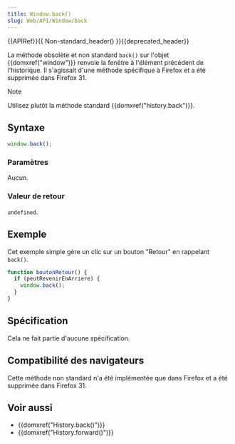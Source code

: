 ```yaml
---
title: Window.back()
slug: Web/API/Window/back
---
```


{{APIRef}}{{ Non-standard_header() }}{{deprecated_header}}

La méthode obsolète et non standard `back()` sur l'objet {{domxref("window")}} renvoie la fenêtre à l'élément précédent de l'historique. Il s'agissait d'une méthode spécifique à Firefox et a été supprimée dans Firefox 31.

> [!NOTE]
> Utilisez plutôt la méthode standard {{domxref("history.back")}}.

## Syntaxe

```js
window.back();
```

### Paramètres

Aucun.

### Valeur de retour

`undefined`.

## Exemple

Cet exemple simple gère un clic sur un bouton "Retour" en rappelant `back()`.

```js
function boutonRetour() {
  if (peutRevenirEnArriere) {
    window.back();
  }
}
```

## Spécification

Cela ne fait partie d'aucune spécification.

## Compatibilité des navigateurs

Cette méthode non standard n'a été implémentée que dans Firefox et a été supprimée dans Firefox 31.

## Voir aussi

- {{domxref("History.back()")}}
- {{domxref("History.forward()")}}
